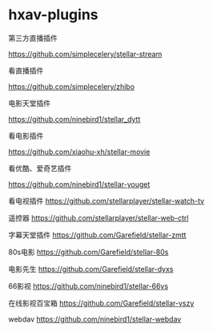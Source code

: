 # hxav-plugins

第三方直播插件 

https://github.com/simplecelery/stellar-stream

看直播插件

https://github.com/simplecelery/zhibo

电影天堂插件

https://github.com/ninebird1/stellar_dytt

看电影插件

https://github.com/xiaohu-xh/stellar-movie

看优酷、爱奇艺插件

https://github.com/ninebird1/stellar-youget

看电视插件
https://github.com/stellarplayer/stellar-watch-tv

遥控器
https://github.com/stellarplayer/stellar-web-ctrl

字幕天堂插件
https://github.com/Garefield/stellar-zmtt

80s电影
https://github.com/Garefield/stellar-80s

电影先生
https://github.com/Garefield/stellar-dyxs

66影视
https://github.com/ninebird1/stellar-66ys

在线影视百宝箱
https://github.com/Garefield/stellar-yszy

webdav
https://github.com/ninebird1/stellar-webdav

